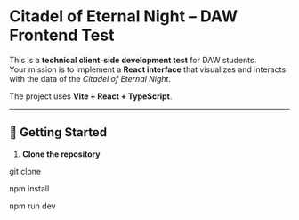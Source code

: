 # Citadel of Eternal Night – DAW Frontend Test

This is a **technical client-side development test** for DAW students.  
Your mission is to implement a **React interface** that visualizes and interacts with the data of the *Citadel of Eternal Night*.  

The project uses **Vite + React + TypeScript**.

---

## 🚀 Getting Started

1. **Clone the repository**

  git clone <repository-url>
  
  npm install
  
  npm run dev
